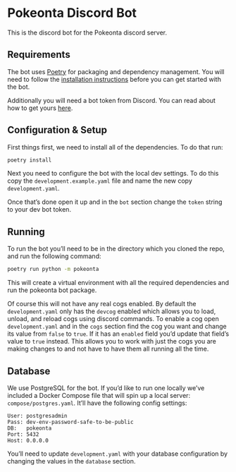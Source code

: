# Pokeonta Discord Bot
This is the discord bot for the Pokeonta discord server.

## Requirements
The bot uses [Poetry](https://python-poetry.org/) for packaging and dependency management. You will need to follow the [installation instructions](https://python-poetry.org/docs/#installation) before you can get started with the bot.

Additionally you will need a bot token from Discord. You can read about how to get yours [here](https://realpython.com/how-to-make-a-discord-bot-python/#creating-an-application).

## Configuration & Setup
First things first, we need to install all of the dependencies. To do that run:
```sh
poetry install
```
Next you need to configure the bot with the local dev settings. To do this copy the `development.example.yaml` file and name the new copy `development.yaml`. 

Once that’s done open it up and in the `bot` section change the `token` string to your dev bot token.
## Running
To run the bot you’ll need to be in the directory which you cloned the repo, and run the following command:
```sh
poetry run python -m pokeonta
```
This will create a virtual environment with all the required dependencies and run the pokeonta bot package.

Of course this will not have any real cogs enabled. By default the `development.yaml` only has the `devcog` enabled which allows you to load, unload, and reload cogs using discord commands. To enable a cog open `development.yaml` and in the `cogs` section find the cog you want and change its value from `false` to `true`. If it has an `enabled` field you’d update that field’s value to `true` instead. This allows you to work with just the cogs you are making changes to and not have to have them all running all the time.

## Database
We use PostgreSQL for the bot. If you’d like to run one locally we’ve included a Docker Compose file that will spin up a local server: `compose/postgres.yaml`. It’ll have the following config settings:
```
User: postgresadmin
Pass: dev-env-password-safe-to-be-public
DB:   pokeonta
Port: 5432
Host: 0.0.0.0
```
You’ll need to update `development.yaml` with your database configuration by changing the values in the `database` section.
